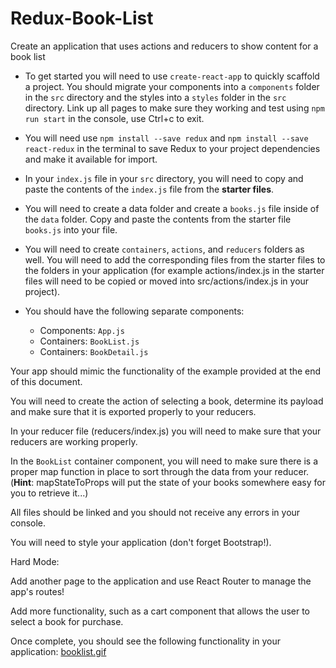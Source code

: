 # Redux-Book-List

Create an application that uses actions and reducers to show content for a book list

* To get started you will need to use `create-react-app` to quickly scaffold a project. You should migrate your components into a `components` folder in the `src` directory and the styles into a `styles` folder in the `src` directory. Link up all pages to make sure they working and test using `npm run start` in the console, use Ctrl+c to exit.

* You will need use `npm install --save redux` and `npm install --save react-redux` in the terminal to save Redux to your project dependencies and make it available for import.

* In your `index.js` file in your `src` directory, you will need to copy and paste the contents of the `index.js` file from the **starter files**.

* You will need to create a data folder and create a `books.js` file inside of the `data` folder. Copy and paste the contents from the starter file `books.js` into your file.

* You will need to create `containers`, `actions`, and `reducers` folders as well. You will need to add the corresponding files from the starter files to the folders in your application (for example actions/index.js in the starter files will need to be copied or moved into src/actions/index.js in your project).

* You should have the following separate components:

  * Components: `App.js`
  * Containers: `BookList.js`
  * Containers: `BookDetail.js`

Your app should mimic the functionality of the example provided at the end of this document.

You will need to create the action of selecting a book, determine its payload and make sure that it is exported properly to your reducers.

In your reducer file (reducers/index.js) you will need to make sure that your reducers are working properly.

In the `BookList` container component, you will need to make sure there is a proper map function in place to sort through the data from your reducer. (**Hint**: mapStateToProps will put the state of your books somewhere easy for you to retrieve it...)

All files should be linked and you should not receive any errors in your console.

You will need to style your application (don't forget Bootstrap!).

Hard Mode:  

Add another page to the application and use React Router to manage the app's routes!

Add more functionality, such as a cart component that allows the user to select a book for purchase.

Once complete, you should see the following functionality in your application:
[booklist.gif](https://tiy-learn-content.s3.amazonaws.com/4aae19e3-booklist.gif)
